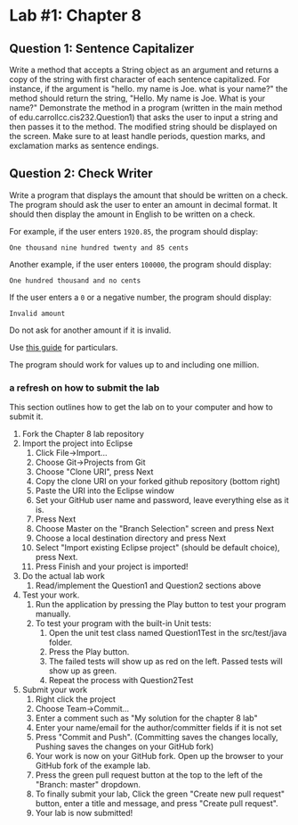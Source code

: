 # Lab #1: Chapter 8

## Question 1: Sentence Capitalizer

Write a method that accepts a String object as an argument and returns a copy of the string with first character of each sentence capitalized. For instance, if the argument is "hello. my name is Joe. what is your name?" the method should return the string, "Hello. My name is Joe. What is your name?" Demonstrate the method in a program (written in the main method of edu.carrollcc.cis232.Question1) that asks the user to input a string and then passes it to the method. The modified string should be displayed on the screen.  Make sure to at least handle periods, question marks, and exclamation marks as sentence endings.

## Question 2: Check Writer

Write a program that displays the amount that should be written on a check. The program should ask the user to enter an amount in decimal format. It should then display the amount in English to be written on a check.

For example, if the user enters `1920.85`, the program should display:

`One thousand nine hundred twenty and 85 cents`

Another example, if the user enters `100000`, the program should display:

`One hundred thousand and no cents`

If the user enters a `0` or a negative number, the program should display:

`Invalid amount`

Do not ask for another amount if it is invalid.

Use [this guide](http://www.eslcafe.com/grammar/saying_large_numbers01.html) for particulars.

The program should work for values up to and including one million.

### a refresh on how to submit the lab
This section outlines how to get the lab on to your computer and how to submit it.

1. Fork the Chapter 8 lab repository
2. Import the project into Eclipse
	1. Click File->Import...
	2. Choose Git->Projects from Git
	3. Choose "Clone URI", press Next
	4. Copy the clone URI on your forked github repository (bottom right)
	5. Paste the URI into the Eclipse window
	6. Set your GitHub user name and password, leave everything else as it is.
	7. Press Next
	8. Choose Master on the "Branch Selection" screen and press Next
	9. Choose a local destination directory and press Next
	10. Select "Import existing Eclipse project" (should be default choice), press Next.
	11. Press Finish and your project is imported!
3. Do the actual lab work
	1. Read/implement the Question1 and Question2 sections above
5. Test your work.
	1. Run the application by pressing the Play button to test your program manually.
	2. To test your program with the built-in Unit tests: 
		1. Open the unit test class named Question1Test in the src/test/java folder.
		2. Press the Play button.
		3. The failed tests will show up as red on the left. Passed tests will show up as green.
		4. Repeat the process with Question2Test
6. Submit your work
	1. Right click the project
	2. Choose Team->Commit...
	3. Enter a comment such as "My solution for the chapter 8 lab"
	4. Enter your name/email for the author/committer fields if it is not set
	5. Press "Commit and Push". (Committing saves the changes locally, Pushing saves the changes on your GitHub fork)
	6. Your work is now on your GitHub fork.  Open up the browser to your GitHub fork of the example lab.
	7. Press the green pull request button at the top to the left of the "Branch: master" dropdown.
	8. To finally submit your lab, Click the green "Create new pull request" button, enter a title and message, and press "Create pull request".
	9. Your lab is now submitted!